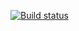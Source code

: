 [![Build status](https://ci.appveyor.com/api/projects/status/30xthudnqc0xgakr?svg=true)](https://ci.appveyor.com/project/NetilogyIvan/work3postmanecho)